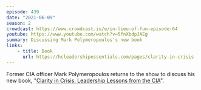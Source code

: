 ```yaml
---
episode: 439
date: "2021-06-09"
season: 2
crowdcast: https://www.crowdcast.io/e/in-lieu-of-fun-episode-64
youtube: https://www.youtube.com/watch?v=5fnXbdpJAEg
summary: Discussing Mark Polymeropoulos's new book
links:
    - title: Book
      url: https://hcleadershipessentials.com/pages/clarity-in-crisis
---
```

Former CIA officer Mark Polymeropoulos returns to the show to discuss his new book, "[Clarity in Crisis: Leadership Lessons from the CIA][book]".

[book]: https://hcleadershipessentials.com/pages/clarity-in-crisis
